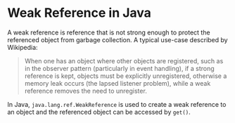 # Weak Reference in Java


A weak reference is reference that is not strong enough to protect the referenced object from garbage collection. A typical use-case described by Wikipedia:

> When one has an object where other objects are registered, such as in the observer pattern (particularly in event handling), if a strong reference is kept, objects must be explicitly unregistered, otherwise a memory leak occurs (the lapsed listener problem), while a weak reference removes the need to unregister.

In Java, `java.lang.ref.WeakReference` is used to create a weak reference to an object and the referenced object can be accessed by `get()`.
